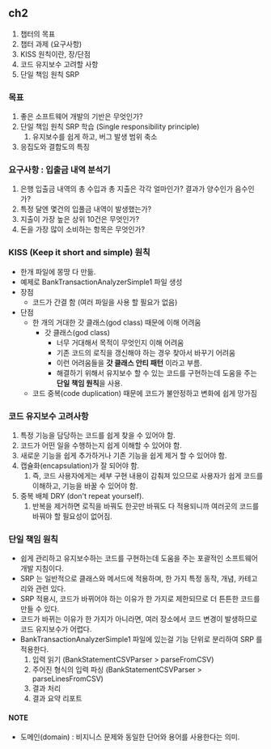 ## ch2
1. 챕터의 목표
2. 챕터 과제 (요구사항)
3. KISS 원칙이란, 장/단점
4. 코드 유지보수 고려할 사항
5. 단일 책임 원칙 SRP

### 목표
1. 좋은 소프트웨어 개발의 기반은 무엇인가?
2. 단일 책임 원칙 SRP 학습 (Single responsibility principle)
   1. 유지보수를 쉽게 하고, 버그 발생 범위 축소
3. 응집도와 결합도의 특징

### 요구사항 : 입출금 내역 분석기
1. 은행 입출금 내역의 총 수입과 총 지출은 각각 얼마인가? 결과가 양수인가 음수인가?
2. 특정 달엔 몇건의 입풀금 내역이 발생했는가?
3. 지출이 가장 높은 상위 10건은 무엇인가?
4. 돈을 가장 많이 소비하는 항목은 무엇인가?

### KISS (Keep it short and simple) 원칙
* 한개 파일에 몽땅 다 만듦.
* 예제로 BankTransactionAnalyzerSimple1 파일 생성
* 장점
  * 코드가 간결 함 (여러 파일을 사용 할 필요가 없음)
* 단점
  * 한 개의 거대한 갓 클래스(god class) 때문에 이해 어려움
    * 갓 클래스(god class)
      * 너무 거대해서 목적이 무엇인지 이해 어려움
      * 기존 코드의 로직을 갱신해야 하는 경우 찾아서 바꾸기 어려움
      * 이런 어려움들을 **갓 클래스 안티 패턴** 이라고 부름.
      * 해결하기 위해서 유지보수 할 수 있는 코드를 구현하는데 도움을 주는 **단일 책임 원칙**을 사용.
  * 코드 중복(code duplication) 때문에 코드가 불안정하고 변화에 쉽게 망가짐
    
### 코드 유지보수 고려사항
1. 특정 기능을 담당하는 코드를 쉽게 찾을 수 있어야 함.
2. 코드가 어떤 일을 수행하는지 쉽게 이해할 수 있어야 함.
3. 새로운 기능을 쉽게 추가하거나 기존 기능을 쉽게 제거 할 수 있어야 함.
4. 캡슐화(encapsulation)가 잘 되어야 함. 
   1. 즉, 코드 사용자에게는 세부 구현 내용이 감춰져 있으므로 사용자가 쉽게 코드를 이해하고, 기능을 바꿀 수 있어야 함.
5. 중복 배체 DRY (don't repeat yourself). 
   1. 반복을 제거하면 로직을 바꿔도 한곳만 바꿔도 다 적용되니까 여러곳의 코드를 바꿔야 할 필요성이 없어짐.

### 단일 책임 원칙
* 쉽게 관리하고 유지보수하는 코드를 구현하는데 도움을 주는 포괄적인 소프트웨어 개발 지침이다.
* SRP 는 일반적으로 클래스와 메서드에 적용하며, 한 가지 특정 동작, 개념, 카테고리와 관련 있다.
* SRP 적용시, 코드가 바뀌어야 하는 이유가 한 가지로 제한되므로 더 튼튼한 코드를 만들 수 있다.
* 코드가 바뀌는 이유가 한 가지가 아니라면, 여러 장소에서 코드 변경이 발생하므로 코드 유지보수가 어렵다.
* BankTransactionAnalyzerSimple1 파일에 있는걸 기능 단위로 분리하여 SRP 를 적용한다.
  1. 입력 읽기 (BankStatementCSVParser > parseFromCSV)
  2. 주어진 형식의 입력 파싱 (BankStatementCSVParser > parseLinesFromCSV)
  3. 결과 처리
  4. 결과 요약 리포트


#### NOTE
* 도메인(domain) : 비지니스 문제와 동일한 단어와 용어를 사용한다는 의미.
